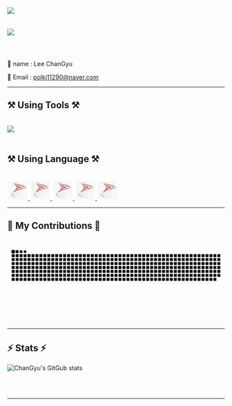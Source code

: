 <img align="left" src="https://visitor-badge.laobi.icu/badge?page_id=c9yu.c9yu" />

<h1>
    <img src="https://capsule-render.vercel.app/api?type=cylinder&color=314259&height=170&section=header&text=Hi%20There!%20%20I'm%20ChanGyu&fontSize=19&fontColor=FFFFFF" />
</h1>

<br/>

<div align="left">
 
 🔭 name : Lee ChanGyu
 
 🌱 Email : polkj11290@naver.com

 <hr/>
 
<h2 align="left">⚒️ Using Tools ⚒️</h2>
<br/>
<div align="left">
    <img src="https://skillicons.dev/icons?i=html,css,visualstudio,vscode,github" />
</div>

<br/>

<h2 align="left">⚒️ Using Language ⚒️</h2>
<br/>
<div align="left">
    <a href="https://github.com/c9yu/basic-database-2024">
        <img src="https://raw.githubusercontent.com/c9yu/basic-database-2024/main/imamges/db012.png" width="48" height="48" alt="이미지 설명">
    </a>
    <a href="https://skillicons.dev/icons?i=python">
        <img src="https://raw.githubusercontent.com/c9yu/basic-database-2024/main/imamges/db012.png" width="48" height="48" alt="이미지 설명">
    </a>
    <a href="https://skillicons.dev/icons?i=c">
        <img src="https://raw.githubusercontent.com/c9yu/basic-database-2024/main/imamges/db012.png" width="48" height="48" alt="이미지 설명">
    </a>
    <a href="https://skillicons.dev/icons?i=cpp">
        <img src="https://raw.githubusercontent.com/c9yu/basic-database-2024/main/imamges/db012.png" width="48" height="48" alt="이미지 설명">
    </a>
    <a href="https://skillicons.dev/icons?i=cs">
        <img src="https://raw.githubusercontent.com/c9yu/basic-database-2024/main/imamges/db012.png" width="48" height="48" alt="이미지 설명">
    </a>
</div>

<hr/>

<div align="left">
  <h2>🐍 My Contributions 🐍</h2>
  <br>
  <img src="https://raw.githubusercontent.com/Platane/snk/output/github-contribution-grid-snake.svg" />
  
  <br/><br/><br/>
</div>

<hr/>

<h2 align="left">⚡ Stats ⚡</h2>

![ChanGyu's GitGub stats](https://github-readme-stats.vercel.app/api?username=c9yu&show_icons=true&theme=transparent)

<br/><br/>

<hr/>

<br/>
